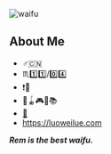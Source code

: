 ![waifu](https://github.com/Redcxx/Redcxx/blob/master/imageedit_2_8558718614.jpg?raw=true)

## About Me
- :male_sign::cn:
- :scorpius::one::one:/:zero::four:
- :exclamation::underage:
- :ping_pong::yo_yo::video_game::musical_note::books:
- [:email:](mailto:bin.kallzvx@gmail.com)
- https://luoweilue.com


***Rem is the best waifu.***

